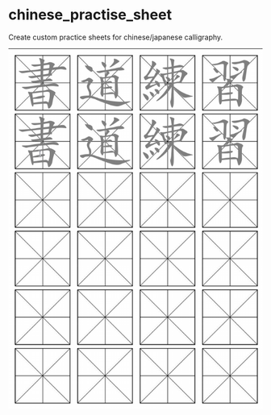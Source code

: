 # chinese_practise_sheet
Create custom practice sheets for chinese/japanese calligraphy.

![Example](example.png)

